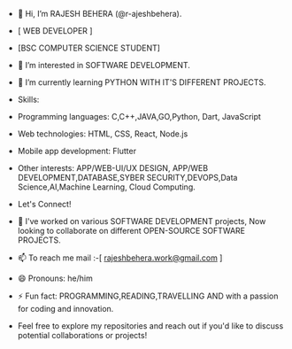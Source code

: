 - 👋 Hi, I’m RAJESH BEHERA (@r-ajeshbehera).
-    [ WEB DEVELOPER ]
      
-    [BSC COMPUTER SCIENCE STUDENT]
- 👀 I’m interested in SOFTWARE DEVELOPMENT.
- 🌱 I’m currently learning PYTHON WITH IT'S DIFFERENT PROJECTS.
- Skills:
- Programming languages: C,C++,JAVA,GO,Python, Dart, JavaScript
- Web technologies: HTML, CSS, React, Node.js
- Mobile app development: Flutter
- Other interests: APP/WEB-UI/UX DESIGN, APP/WEB DEVELOPMENT,DATABASE,SYBER SECURITY,DEVOPS,Data Science,AI,Machine Learning, Cloud Computing.
-    Let's Connect!
  
- 💞️ I've worked on various SOFTWARE DEVELOPMENT projects, Now looking to collaborate on different OPEN-SOURCE SOFTWARE PROJECTS.
- 📫 To reach me mail :-[ rajeshbehera.work@gmail.com ]
- 😄 Pronouns: he/him
- ⚡ Fun fact: PROGRAMMING,READING,TRAVELLING AND with a passion for coding and innovation.
- Feel free to explore my repositories and reach out if you'd like to discuss potential collaborations or projects!
